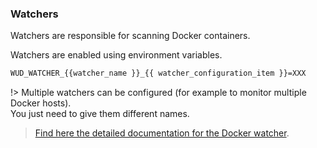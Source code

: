 ### Watchers

Watchers are responsible for scanning Docker containers.
  
Watchers are enabled using environment variables.

```bash
WUD_WATCHER_{{watcher_name }}_{{ watcher_configuration_item }}=XXX
```

!> Multiple watchers can be configured (for example to monitor multiple Docker hosts).  
You just need to give them different names.

> [Find here the detailed documentation for the Docker watcher](/configuration/watchers/docker/).